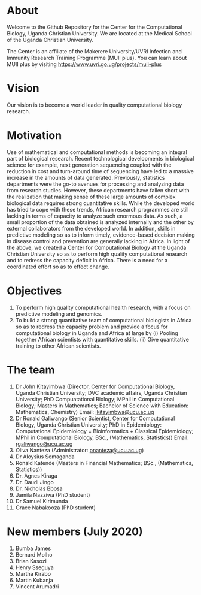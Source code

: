 # About
Welcome to the Github Repository for the Center for the Computational Biology, Uganda Christian University. We are located at the Medical School of the Uganda Christian University.

The Center is an affiliate of the Makerere University/UVRI Infection and Immunity Research Training Programme (MUII plus). You can learn about MUII plus by visiting https://www.uvri.go.ug/projects/muii-plus

# Vision
Our vision is to become a world leader in quality computational biology research.

# Motivation
Use of mathematical and computational methods is becoming an integral part of biological research. Recent technological developments in biological science for example, next generation sequencing coupled with the reduction in cost and turn-around time of sequencing have led to a massive increase in the amounts of data generated. Previously, statistics departments were the go-to avenues for processing and analyzing data from research studies. However, these departments have fallen short with the realization that making sense of these large amounts of complex biological data requires strong quantitative skills. While the developed world has tried to cope with these trends, African research programmes are still lacking in terms of capacity to analyze such enormous data. As such, a small proportion of the data obtained is analyzed internally and the other by external collaborators from the developed world. In addition, skills in predictive modeling so as to inform timely, evidence-based decision making in disease control and prevention are generally lacking in Africa. In light of the above, we created a Center for Computational Biology at the Uganda Christian University so as to perform high quality computational research and to redress the capacity deficit in Africa. There is a need for a coordinated effort so as to effect change.

# Objectives
1.	To perform high quality computational health research, with a focus on predictive modeling and genomics. 
2.	To build a strong quantitative team of computational biologists in Africa so as to redress the capacity problem and provide a focus for computational biology in Uganda and Africa at large by
(i)	Pooling together African scientists with quantitative skills.
(ii) Give quantitative training to other African scientists.

# The team
1. Dr John Kitayimbwa (Director, Center for Computational Biology, Uganda Christian University; DVC academic affairs, Uganda Christian University; PhD Compuatational Biology; MPhil in Computational Biology; Masters in Mathematics; Bachelor of Science with Education: Mathematics, Chemistry)
Email: jkitayimbwa@ucu.ac.ug
2. Dr Ronald Galiwango (Senior Scientist, Center for Computational Biology, Uganda Christian University; PhD in Epidemiology: Computational Epidemiology = Bioinformatics + Classical Epidemiology; MPhil in Computational Biology, BSc., (Mathematics, Statistics))
Email: rgaliwango@ucu.ac.ug
3. Oliva Nanteza (Administrator: onanteza@ucu.ac.ug)
4. Dr Aloysius Semaganda
5. Ronald Katende (Masters in Financial Mathematics; BSc., (Mathematics, Statistics))
6. Dr. Agnes Kiraga
7. Dr. Daudi Jingo
8. Dr. Nicholas Bbosa
9. Jamila Nazziwa (PhD student)
10. Dr Samuel Kirimunda
11. Grace Nabakooza (PhD student)

# New members (July 2020)
1. Bumba James
2. Bernard Molho
3. Brian Kasozi
4. Henry Sseguya
5. Martha Kirabo
6. Martin Kubanja
7. Vincent Arumadri

